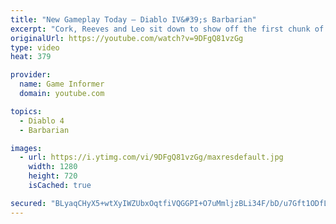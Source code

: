 ```yaml
---
title: "New Gameplay Today – Diablo IV&#39;s Barbarian"
excerpt: "Cork, Reeves and Leo sit down to show off the first chunk of Diablo IV gameplay we captured in our visit to Blizzard for Game Informer's latest cover story, ..."
originalUrl: https://youtube.com/watch?v=9DFgQ81vzGg
type: video
heat: 379

provider:
  name: Game Informer
  domain: youtube.com

topics:
  - Diablo 4
  - Barbarian

images:
  - url: https://i.ytimg.com/vi/9DFgQ81vzGg/maxresdefault.jpg
    width: 1280
    height: 720
    isCached: true

secured: "BLyaqCHyX5+wtXyIWZUbxOqtfiVQGGPI+O7uMmljzBLi34F/bD/u7Gft1ODfLhQ92OB9xr7Jef/fLnw70ei69EMAk6M1+Bu16vj3RkjUJ7/JvvVGoEwzTaWh4LdLLTZNTyPCbsIWZhC8dm/3YuiXUf5LaOoQbwPnBBt1p6GY+4Aibb9iBLrnrFOTiYNwLDKqDNUTredNfpD1LevWaRirhdd/VoHPREw72e4i/+sJkzFeQ0q9vxpnADFk2hBSs46k+5XYKBmTGghgEhg/3adk3iUwdTQsNJCnnlyg+9DIk1ibJbTdLCAFfsImH3bbHvptfgBtcgEsOdFiJa0CBv5NkaeEiAbD46lV3v4UZdHFMK1pLIqcDlr0+oe+PB4kfIcWeQo++gCsojB9hfUwM1sTLQ==;bHxfwRbQkJsob0aT//ILkw=="
---
```


